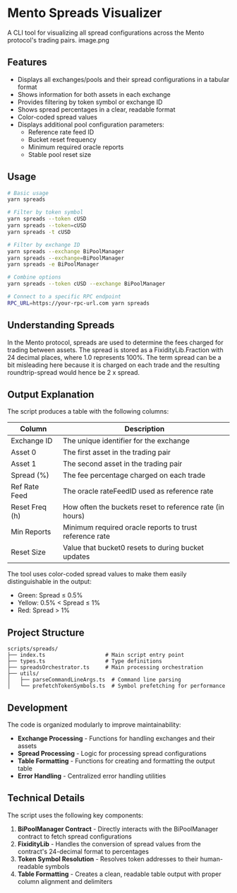 # Mento Spreads Visualizer

A CLI tool for visualizing all spread configurations across the Mento protocol's trading pairs.
image.png
## Features

- Displays all exchanges/pools and their spread configurations in a tabular format
- Shows information for both assets in each exchange
- Provides filtering by token symbol or exchange ID
- Shows spread percentages in a clear, readable format
- Color-coded spread values
- Displays additional pool configuration parameters:
  - Reference rate feed ID
  - Bucket reset frequency
  - Minimum required oracle reports
  - Stable pool reset size

## Usage

```bash
# Basic usage
yarn spreads

# Filter by token symbol
yarn spreads --token cUSD
yarn spreads --token=cUSD
yarn spreads -t cUSD

# Filter by exchange ID
yarn spreads --exchange BiPoolManager
yarn spreads --exchange=BiPoolManager
yarn spreads -e BiPoolManager

# Combine options
yarn spreads --token cUSD --exchange BiPoolManager

# Connect to a specific RPC endpoint
RPC_URL=https://your-rpc-url.com yarn spreads
```

## Understanding Spreads

In the Mento protocol, spreads are used to determine the fees charged for trading between assets. The spread is stored as a FixidityLib.Fraction with 24 decimal places, where 1.0 represents 100%. The term spread can be a bit misleading here because it is charged on each trade and the resulting roundtrip-spread would hence be 2 x spread.

## Output Explanation

The script produces a table with the following columns:

| Column | Description |
|--------|-------------|
| Exchange ID | The unique identifier for the exchange |
| Asset 0 | The first asset in the trading pair |
| Asset 1 | The second asset in the trading pair |
| Spread (%) | The fee percentage charged on each trade |
| Ref Rate Feed | The oracle rateFeedID used as reference rate |
| Reset Freq (h) | How often the buckets reset to reference rate (in hours) |
| Min Reports | Minimum required oracle reports to trust reference rate |
| Reset Size | Value that bucket0 resets to during bucket updates |

The tool uses color-coded spread values to make them easily distinguishable in the output:
- Green: Spread ≤ 0.5%
- Yellow: 0.5% < Spread ≤ 1%
- Red: Spread > 1%

## Project Structure

```
scripts/spreads/
├── index.ts                   # Main script entry point
├── types.ts                   # Type definitions
├── spreadsOrchestrator.ts     # Main processing orchestration
├── utils/
│   ├── parseCommandLineArgs.ts  # Command line parsing
│   └── prefetchTokenSymbols.ts  # Symbol prefetching for performance
```

## Development

The code is organized modularly to improve maintainability:

- **Exchange Processing** - Functions for handling exchanges and their assets
- **Spread Processing** - Logic for processing spread configurations
- **Table Formatting** - Functions for creating and formatting the output table
- **Error Handling** - Centralized error handling utilities

## Technical Details

The script uses the following key components:

1. **BiPoolManager Contract** - Directly interacts with the BiPoolManager contract to fetch spread configurations
2. **FixidityLib** - Handles the conversion of spread values from the contract's 24-decimal format to percentages
3. **Token Symbol Resolution** - Resolves token addresses to their human-readable symbols
4. **Table Formatting** - Creates a clean, readable table output with proper column alignment and delimiters 